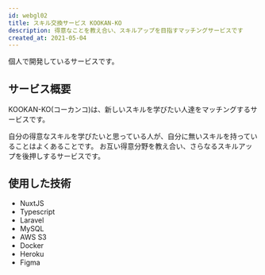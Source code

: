 ```yaml
---
id: webgl02
title: スキル交換サービス KOOKAN-KO
description: 得意なことを教え合い、スキルアップを目指すマッチングサービスです
created_at: 2021-05-04
---
```


個人で開発しているサービスです。

## サービス概要
KOOKAN-KO(コーカンコ)は、新しいスキルを学びたい人達をマッチングするサービスです。

自分の得意なスキルを学びたいと思っている人が、自分に無いスキルを持っていることはよくあることです。
お互い得意分野を教え合い、さらなるスキルアップを後押しするサービスです。

<dynamic-image path="portfolio/images/web01_01.png" alt="webglイメージ" ></dynamic-image>

## 使用した技術
- NuxtJS
- Typescript
- Laravel
- MySQL
- AWS S3
- Docker
- Heroku
- Figma
